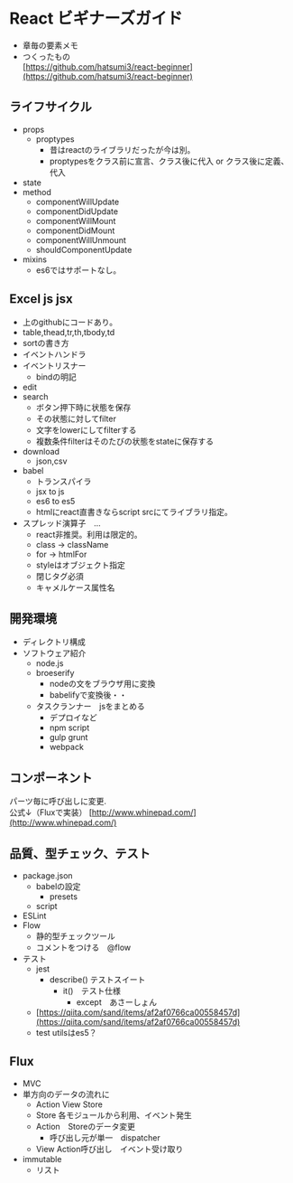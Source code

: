 # React ビギナーズガイド

- 章毎の要素メモ
- つくったもの  
[https://github.com/hatsumi3/react-beginner](https://github.com/hatsumi3/react-beginner)

## ライフサイクル

- props
  - proptypes
    - 昔はreactのライブラリだったが今は別。
    - proptypesをクラス前に宣言、クラス後に代入 or クラス後に定義、代入
- state
- method
  - componentWillUpdate
  - componentDidUpdate
  - componentWillMount
  - componentDidMount
  - componentWillUnmount
  - shouldComponentUpdate
- mixins
  - es6ではサポートなし。

## Excel js jsx

- 上のgithubにコードあり。
- table,thead,tr,th,tbody,td
- sortの書き方
- イベントハンドラ
- イベントリスナー
  - bindの明記
- edit
- search
  - ボタン押下時に状態を保存
  - その状態に対してfilter
  - 文字をlowerにしてfilterする
  - 複数条件filterはそのたびの状態をstateに保存する
- download
  - json,csv
- babel
  - トランスパイラ
  - jsx to js
  - es6 to es5
  - htmlにreact直書きならscript srcにてライブラリ指定。
- スプレッド演算子　...
  - react非推奨。利用は限定的。
  - class -> className
  - for -> htmlFor
  - styleはオブジェクト指定
  - 閉じタグ必須
  - キャメルケース属性名
  
## 開発環境

- ディレクトリ構成
- ソフトウェア紹介
  - node.js
  - broeserify
    - nodeの文をブラウザ用に変換
    - babelifyで変換後・・
  - タスクランナー　jsをまとめる
    - デプロイなど
    - npm script
    - gulp grunt
    - webpack

## コンポーネント

パーツ毎に呼び出しに変更.  
公式↓（Fluxで実装）
[http://www.whinepad.com/](http://www.whinepad.com/)

## 品質、型チェック、テスト

- package.json
  - babelの設定
    - presets
  - script
- ESLint
- Flow
  - 静的型チェックツール
  - コメントをつける　@flow
- テスト
  - jest
    - describe() テストスイート
      - it()　テスト仕様
        - except　あさーしょん
  - [https://qiita.com/sand/items/af2af0766ca00558457d](https://qiita.com/sand/items/af2af0766ca00558457d)
  - test utilsはes5？

## Flux

- MVC
- 単方向のデータの流れに
  - Action View Store
  - Store 各モジュールから利用、イベント発生
  - Action　Storeのデータ変更
    - 呼び出し元が単一　dispatcher
  - View Action呼び出し　イベント受け取り
- immutable
  - リスト
